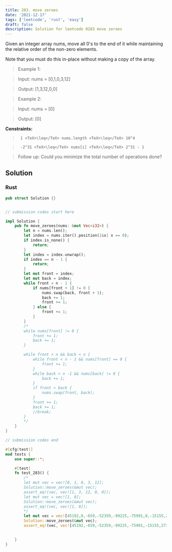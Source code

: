 ```yaml
---
title: 283. move zeroes
date: '2021-12-17'
tags: ['leetcode', 'rust', 'easy']
draft: false
description: Solution for leetcode 0283 move zeroes
---
```


 

  Given an integer array nums, move all 0's to the end of it while maintaining the relative order of the non-zero elements.

  Note that you must do this in-place without making a copy of the array.

   

 >   Example 1:

 >   Input: nums <TeX>=</TeX> [0,1,0,3,12]

 >   Output: [1,3,12,0,0]

 >   Example 2:

 >   Input: nums <TeX>=</TeX> [0]

 >   Output: [0]

   

  **Constraints:**

  

 >   	1 <TeX>\leq</TeX> nums.length <TeX>\leq</TeX> 10^4

 >   	-2^31 <TeX>\leq</TeX> nums[i] <TeX>\leq</TeX> 2^31 - 1

  

   

 >   Follow up: Could you minimize the total number of operations done?


## Solution
### Rust
```rust
pub struct Solution {}


// submission codes start here

impl Solution {
    pub fn move_zeroes(nums: &mut Vec<i32>) {
        let n = nums.len();
        let index = nums.iter().position(|&x| x == 0);
        if index.is_none() {
            return;
        }
        let index = index.unwrap();
        if index == n - 1 {
            return;
        }
        let mut front = index;
        let mut back = index;
        while front < n - 1 {
            if nums[front + 1] != 0 {
                nums.swap(back, front + 1);
                back += 1;
                front += 1;
            } else {
                front += 1;
            }
        }
        /*
        while nums[front] != 0 {
            front += 1;
            back += 1;
        }

        while front < n && back < n {
            while front < n - 1 && nums[front] == 0 {
                front += 1;
            }
            while back < n -1 && nums[back] != 0 {
                back += 1;
            }
            if front > back {
                nums.swap(front, back);
            }
            front += 1;
            back += 1;
            //break;
        }
        */
    }
}

// submission codes end

#[cfg(test)]
mod tests {
    use super::*;

    #[test]
    fn test_283() {
        /*
        let mut vec = vec![0, 1, 0, 3, 12];
        Solution::move_zeroes(&mut vec);
        assert_eq!(vec, vec![1, 3, 12, 0, 0]);
        let mut vec = vec![1, 0];
        Solution::move_zeroes(&mut vec);
        assert_eq!(vec, vec![1, 0]);
        */
        let mut vec = vec![45192,0,-659,-52359,-99225,-75991,0,-15155,27382,59818,0,-30645,-17025,81209,887,64648];
        Solution::move_zeroes(&mut vec);
        assert_eq!(vec, vec![45192,-659,-52359,-99225,-75991,-15155,27382,59818,-30645,-17025,81209,887,64648,0,0,0]);

        
    }
}

```
